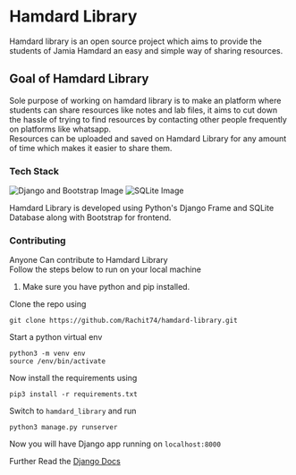# Hamdard Library
Hamdard library is an open source project which aims to provide the students of Jamia Hamdard an easy and simple way of sharing resources.

## Goal of Hamdard Library
Sole purpose of working on hamdard library is to make an platform where students can share resources like notes and lab files, it aims to cut down the hassle of trying to find resources by contacting other people frequently on platforms like whatsapp.  
Resources can be uploaded and saved on Hamdard Library for any amount of time which makes it easier to share them.  

### Tech Stack
![Django and Bootstrap Image](https://miro.medium.com/v2/resize:fit:767/1*aCfuQraCqZ4HLFhF49b0kQ.png)
![SQLite Image](https://encrypted-tbn0.gstatic.com/images?q=tbn:ANd9GcQ9c6kBo9s2BValtr70Uit6OXMrrh4w3DjKpQ&s)

Hamdard Library is developed using Python's Django Frame and SQLite Database along with Bootstrap for frontend.

### Contributing
Anyone Can contribute to Hamdard Library  
Follow the steps below to run on your local machine

1. Make sure you have python and pip installed.  

Clone the repo using  
```
git clone https://github.com/Rachit74/hamdard-library.git
```
Start a python virtual env
```
python3 -m venv env
source /env/bin/activate
```

Now install the requirements using
```
pip3 install -r requirements.txt
```

Switch to `hamdard_library` and run
```
python3 manage.py runserver
```
Now you will have Django app running on `localhost:8000`  

Further Read the [Django Docs](https://docs.djangoproject.com/en/5.1/)